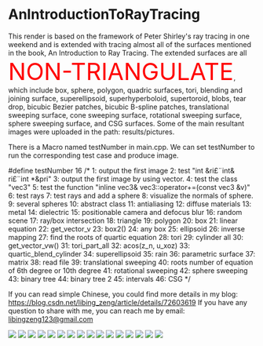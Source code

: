 # AnIntroductionToRayTracing
This render is based on the framework of Peter Shirley's ray tracing in one weekend and is extended with tracing almost all of the surfaces mentioned in the book, An Introduction to Ray Tracing. The extended surfaces are all <font color=#FF0000 size=16>NON-TRIANGULATE</font>, which include box, sphere, polygon, quadric surfaces, tori, blending and joining surface, superellipsoid, superhyperboloid, supertoroid, blobs, tear drop, bicubic Bezier patches, bicubic B-spline patches, translational sweeping surface, cone sweeping surface, rotational sweeping surface, sphere sweeping surface, and CSG surfaces.
Some of the main resultant images were uploaded in the path: results/pictures.


There is a Macro named testNumber in main.cpp.
We can set testNumber to run the corresponding test case and produce image.

#define testNumber 16
/*
1: output the first image
2: test "int &ri£¨int& ri£¨int *&pri"
3: output the first image by using vector.
4: test the class "vec3"
5: test the function "inline vec3& vec3::operator+=(const vec3 &v)"
6: test rays
7: test rays and add a sphere
8: visualize the normals of sphere.
9: several spheres
10: abstract class
11: antialiasing
12: diffuse materials
13: metal
14: dielectric
15: positionable camera and defocus blur
16: random scene
17: ray/box intersection
18: triangle
19: polygon
20: box
21: linear equation
22: get_vector_v
23: box2()
24: any box
25: ellipsoid
26: inverse mapping
27: find the roots of quartic equation
28: tori
29: cylinder all
30: get_vector_vw()
31: tori_part_all
32: acos(z_n, u_xoz)
33: quartic_blend_cylinder
34: superellipsoid
35: rain
36: parametric surface
37: matrix
38: read file
39: translational sweeping
40: roots number of equation of 6th degree or 10th degree
41: rotational sweeping
42: sphere sweeping
43: binary tree
44: binary tree 2
45: intervals
46: CSG
*/


If you can read simple Chinese, you could find more details in my blog: https://blog.csdn.net/libing_zeng/article/details/72603619
If you have any question to share with me, you can reach me by email: libingzeng123@gmail.com

![](https://github.com/libingzeng/AnIntroductionToRayTracing/blob/master/results/pictures/1.1-positionable%20%20camera.jpg)
![](https://github.com/libingzeng/AnIntroductionToRayTracing/blob/master/results/pictures/1.2-final%2Cimage_100%2Csamples%2Cper%2Cpixel.jpg)
![](https://github.com/libingzeng/AnIntroductionToRayTracing/blob/master/results/pictures/2.1%20Box%2C%20sphere%2C%20polygon%2C%20quadric%20surfaces.jpg)
![](https://github.com/libingzeng/AnIntroductionToRayTracing/blob/master/results/pictures/2.2%20Tori%2C%20blending%20and%20joining%20surface.jpg)
![](https://github.com/libingzeng/AnIntroductionToRayTracing/blob/master/results/pictures/2.3.1%20superellipsoid.jpg)
![](https://github.com/libingzeng/AnIntroductionToRayTracing/blob/master/results/pictures/2.3.2%20superhyperboloid.jpg)
![](https://github.com/libingzeng/AnIntroductionToRayTracing/blob/master/results/pictures/2.3.3%20supertoroid.jpg)
![](https://github.com/libingzeng/AnIntroductionToRayTracing/blob/master/results/pictures/2.4%20Blobs.jpg)
![](https://github.com/libingzeng/AnIntroductionToRayTracing/blob/master/results/pictures/2.5%20Tear%20drops.jpg)
![](https://github.com/libingzeng/AnIntroductionToRayTracing/blob/master/results/pictures/2.6%20bicubic%20Bezier%20patches%2C%20bicubic%20B-spline%20patches.jpg)
![](https://github.com/libingzeng/AnIntroductionToRayTracing/blob/master/results/pictures/2.7%262.8%20Sweeping%20surface.jpg)
![](https://github.com/libingzeng/AnIntroductionToRayTracing/blob/master/results/pictures/2.9%20CSG%20surfaces.jpg)
![](https://github.com/libingzeng/AnIntroductionToRayTracing/blob/master/results/pictures/big%2Cimages1-boxes_spheres_plygons.jpg)
![](https://github.com/libingzeng/AnIntroductionToRayTracing/blob/master/results/pictures/big%2Cimages2-boxes.jpg)
![](https://github.com/libingzeng/AnIntroductionToRayTracing/blob/master/results/pictures/big%2Cimages3-tori_parts%2Cof%2Ctoris.jpg)
![](https://github.com/libingzeng/AnIntroductionToRayTracing/blob/master/results/pictures/big%2Cimages4-quadric_surfaces.jpg)

